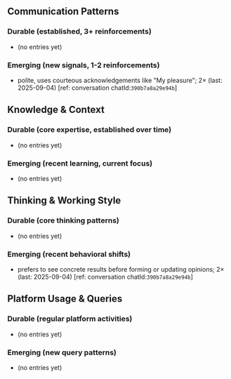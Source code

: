 ## Communication Patterns
### Durable (established, 3+ reinforcements)
- (no entries yet)

### Emerging (new signals, 1-2 reinforcements)
- polite, uses courteous acknowledgements like "My pleasure"; 2× (last: 2025-09-04) [ref: conversation chatId:`390b7a8a29e94b`]

## Knowledge & Context
### Durable (core expertise, established over time)
- (no entries yet)

### Emerging (recent learning, current focus)
- (no entries yet)

## Thinking & Working Style
### Durable (core thinking patterns)
- (no entries yet)

### Emerging (recent behavioral shifts)
- prefers to see concrete results before forming or updating opinions; 2× (last: 2025-09-04) [ref: conversation chatId:`390b7a8a29e94b`]

## Platform Usage & Queries
### Durable (regular platform activities)
- (no entries yet)

### Emerging (new query patterns)
- (no entries yet)